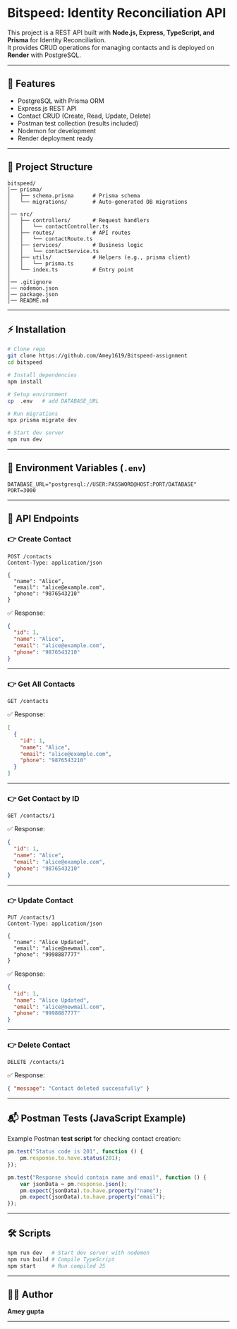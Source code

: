 # Bitspeed: Identity Reconciliation API

This project is a REST API built with **Node.js, Express, TypeScript, and Prisma** for Identity Reconciliation.  
It provides CRUD operations for managing contacts and is deployed on **Render** with PostgreSQL.

---

## 🚀 Features
- PostgreSQL with Prisma ORM
- Express.js REST API
- Contact CRUD (Create, Read, Update, Delete)
- Postman test collection (results included)
- Nodemon for development
- Render deployment ready

---

## 📂 Project Structure
```
bitspeed/
│── prisma/
│   ├── schema.prisma      # Prisma schema
│   └── migrations/        # Auto-generated DB migrations
│
│── src/
│   ├── controllers/       # Request handlers
│   │   └── contactController.ts
│   ├── routes/            # API routes
│   │   └── contactRoute.ts
│   ├── services/          # Business logic
│   │   └── contactService.ts
│   ├── utils/             # Helpers (e.g., prisma client)
│   │   └── prisma.ts
│   └── index.ts           # Entry point
│
│── .gitignore
│── nodemon.json
│── package.json
│── README.md
```

---

## ⚡ Installation

```bash
# Clone repo
git clone https://github.com/Amey1619/Bitspeed-assignment
cd bitspeed

# Install dependencies
npm install

# Setup environment
cp  .env   # add DATABASE_URL

# Run migrations
npx prisma migrate dev

# Start dev server
npm run dev
```

---

## 🔑 Environment Variables (`.env`)
```
DATABASE_URL="postgresql://USER:PASSWORD@HOST:PORT/DATABASE"
PORT=3000
```

---

## 📌 API Endpoints

### 👉 Create Contact
```http
POST /contacts
Content-Type: application/json

{
  "name": "Alice",
  "email": "alice@example.com",
  "phone": "9876543210"
}
```

✅ Response:
```json
{
  "id": 1,
  "name": "Alice",
  "email": "alice@example.com",
  "phone": "9876543210"
}
```

---

### 👉 Get All Contacts
```http
GET /contacts
```

✅ Response:
```json
[
  {
    "id": 1,
    "name": "Alice",
    "email": "alice@example.com",
    "phone": "9876543210"
  }
]
```

---

### 👉 Get Contact by ID
```http
GET /contacts/1
```

✅ Response:
```json
{
  "id": 1,
  "name": "Alice",
  "email": "alice@example.com",
  "phone": "9876543210"
}
```

---

### 👉 Update Contact
```http
PUT /contacts/1
Content-Type: application/json

{
  "name": "Alice Updated",
  "email": "alice@newmail.com",
  "phone": "9998887777"
}
```

✅ Response:
```json
{
  "id": 1,
  "name": "Alice Updated",
  "email": "alice@newmail.com",
  "phone": "9998887777"
}
```

---

### 👉 Delete Contact
```http
DELETE /contacts/1
```

✅ Response:
```json
{ "message": "Contact deleted successfully" }
```

---

## 📬 Postman Tests (JavaScript Example)

Example Postman **test script** for checking contact creation:

```javascript
pm.test("Status code is 201", function () {
    pm.response.to.have.status(201);
});

pm.test("Response should contain name and email", function () {
    var jsonData = pm.response.json();
    pm.expect(jsonData).to.have.property("name");
    pm.expect(jsonData).to.have.property("email");
});
```

---

## 🛠 Scripts
```bash
npm run dev   # Start dev server with nodemon
npm run build # Compile TypeScript
npm start     # Run compiled JS
```

---

## 👨‍💻 Author
**Amey gupta**

---

